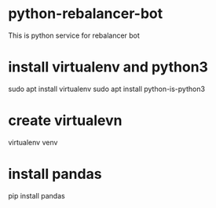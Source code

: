 # python-rebalancer-bot
This is python service for rebalancer bot

#   install virtualenv and python3
sudo apt install virtualenv
sudo apt install python-is-python3


#   create virtualevn
virtualenv venv

#   install pandas 
pip install pandas
